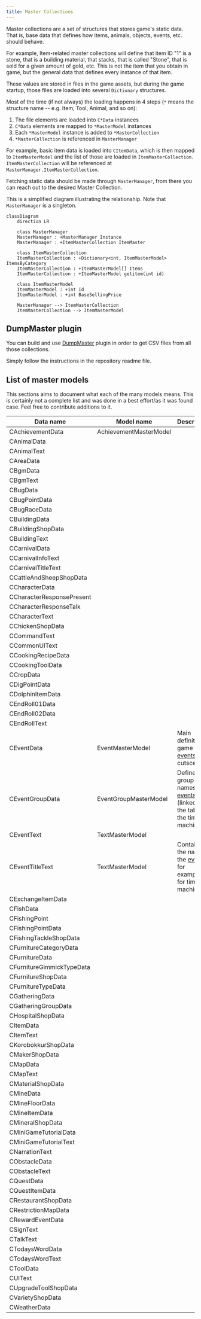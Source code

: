 ```yaml
---
title: Master Collections
---
```


Master collections are a set of structures that stores game's static data. That is,
base data that defines how items, animals, objects, events, etc. should behave.

For example, Item-related master collections will define that item ID "1" is a stone,
that is a building material, that stacks, that is called "Stone", that is sold for
a given amount of gold, etc. This is not the item that you obtain in game, but the
general data that defines every instance of that item.

These values are stored in files in the game assets, but during the game startup,
those files are loaded into several `Dictionary` structures.

Most of the time (if not always) the loading happens in 4 steps
(`*` means the structure name -- e.g. Item, Tool, Animal, and so on):

1. The file elements are loaded into `C*Data` instances
2. `C*Data` elements are mapped to `*MasterModel` instances
3. Each `*MasterModel` instance is added to `*MasterCollection`
4. `*MasterCollection` is referenced in `MasterManager`

For example, basic item data is loaded into `CItemData`, which is then mapped to
`ItemMasterModel` and the list of those are loaded in `ItemMasterCollection`.
`ItemMasterCollection` will be referenced at `MasterManager.ItemMasterCollection`.

Fetching static data should be made through `MasterManager`, from there
you can reach out to the desired Master Collection.

This is a simplified diagram illustrating the relationship. Note that `MasterManager` is a singleton.

```mermaid
classDiagram
	direction LR

    class MasterManager
	MasterManager : +MasterManager Instance
    MasterManager : +ItemMasterCollection ItemMaster

	class ItemMasterCollection
	ItemMasterCollection : +Dictionary<int, ItemMasterModel> ItemsByCategory
	ItemMasterCollection : +ItemMasterModel[] Items
	ItemMasterCollection : +ItemMasterModel getitem(int id)

	class ItemMasterModel
	ItemMasterModel : +int Id
	ItemMasterModel : +int BaseSellingPrice

	MasterManager --> ItemMasterCollection
	ItemMasterCollection --> ItemMasterModel
```


## DumpMaster plugin
You can build and use [DumpMaster](https://github.com/guilherme-gm/KirieZ_DoraemonSoSMods/tree/master/DumpMaster) plugin in order to get CSV files from all those collections.

Simply follow the instructions in the repository readme file.


## List of master models
This sections aims to document what each of the many models means.
This is certainly not a complete list and was done in a best effort/as it was found
case. Feel free to contribute additions to it.

| Data name                 | Model name             | Description                                                                            | Master collection name      |
| ------------------------- | ---------------------- | -------------------------------------------------------------------------------------- | --------------------------- |
| CAchievementData          | AchievementMasterModel |                                                                                        | AchievementMasterCollection |
| CAnimalData               |                        |                                                                                        |                             |
| CAnimalText               |                        |                                                                                        |                             |
| CAreaData                 |                        |                                                                                        |                             |
| CBgmData                  |                        |                                                                                        |                             |
| CBgmText                  |                        |                                                                                        |                             |
| CBugData                  |                        |                                                                                        |                             |
| CBugPointData             |                        |                                                                                        |                             |
| CBugRaceData              |                        |                                                                                        |                             |
| CBuildingData             |                        |                                                                                        |                             |
| CBuildingShopData         |                        |                                                                                        |                             |
| CBuildingText             |                        |                                                                                        |                             |
| CCarnivalData             |                        |                                                                                        |                             |
| CCarnivalInfoText         |                        |                                                                                        |                             |
| CCarnivalTitleText        |                        |                                                                                        |                             |
| CCattleAndSheepShopData   |                        |                                                                                        |                             |
| CCharacterData            |                        |                                                                                        |                             |
| CCharacterResponsePresent |                        |                                                                                        |                             |
| CCharacterResponseTalk    |                        |                                                                                        |                             |
| CCharacterText            |                        |                                                                                        |                             |
| CChickenShopData          |                        |                                                                                        |                             |
| CCommandText              |                        |                                                                                        |                             |
| CCommonUIText             |                        |                                                                                        |                             |
| CCookingRecipeData        |                        |                                                                                        |                             |
| CCookingToolData          |                        |                                                                                        |                             |
| CCropData                 |                        |                                                                                        |                             |
| CDigPointData             |                        |                                                                                        |                             |
| CDolphinItemData          |                        |                                                                                        |                             |
| CEndRoll01Data            |                        |                                                                                        |                             |
| CEndRoll02Data            |                        |                                                                                        |                             |
| CEndRollText              |                        |                                                                                        |                             |
| CEventData                | EventMasterModel       | Main definition of game [events](./Events.md), like cutscenes.                         | EventMasterCollection       |
| CEventGroupData           | EventGroupMasterModel  | Defines group names for [events](./Events.md) (linked to the tabs in the time machine) | EventMasterCollection       |
| CEventText                | TextMasterModel        |                                                                                        | EventMasterCollection       |
| CEventTitleText           | TextMasterModel        | Contains the name of the [event](./Events.md), for example, for time machine.          |                             |
| CExchangeItemData         |                        |                                                                                        |                             |
| CFishData                 |                        |                                                                                        |                             |
| CFishingPoint             |                        |                                                                                        |                             |
| CFishingPointData         |                        |                                                                                        |                             |
| CFishingTackleShopData    |                        |                                                                                        |                             |
| CFurnitureCategoryData    |                        |                                                                                        |                             |
| CFurnitureData            |                        |                                                                                        |                             |
| CFurnitureGimmickTypeData |                        |                                                                                        |                             |
| CFurnitureShopData        |                        |                                                                                        |                             |
| CFurnitureTypeData        |                        |                                                                                        |                             |
| CGatheringData            |                        |                                                                                        |                             |
| CGatheringGroupData       |                        |                                                                                        |                             |
| CHospitalShopData         |                        |                                                                                        |                             |
| CItemData                 |                        |                                                                                        |                             |
| CItemText                 |                        |                                                                                        |                             |
| CKorobokkurShopData       |                        |                                                                                        |                             |
| CMakerShopData            |                        |                                                                                        |                             |
| CMapData                  |                        |                                                                                        |                             |
| CMapText                  |                        |                                                                                        |                             |
| CMaterialShopData         |                        |                                                                                        |                             |
| CMineData                 |                        |                                                                                        |                             |
| CMineFloorData            |                        |                                                                                        |                             |
| CMineItemData             |                        |                                                                                        |                             |
| CMineralShopData          |                        |                                                                                        |                             |
| CMiniGameTutorialData     |                        |                                                                                        |                             |
| CMiniGameTutorialText     |                        |                                                                                        |                             |
| CNarrationText            |                        |                                                                                        |                             |
| CObstacleData             |                        |                                                                                        |                             |
| CObstacleText             |                        |                                                                                        |                             |
| CQuestData                |                        |                                                                                        |                             |
| CQuestItemData            |                        |                                                                                        |                             |
| CRestaurantShopData       |                        |                                                                                        |                             |
| CRestrictionMapData       |                        |                                                                                        |                             |
| CRewardEventData          |                        |                                                                                        |                             |
| CSignText                 |                        |                                                                                        |                             |
| CTalkText                 |                        |                                                                                        |                             |
| CTodaysWordData           |                        |                                                                                        |                             |
| CTodaysWordText           |                        |                                                                                        |                             |
| CToolData                 |                        |                                                                                        |                             |
| CUIText                   |                        |                                                                                        |                             |
| CUpgradeToolShopData      |                        |                                                                                        |                             |
| CVarietyShopData          |                        |                                                                                        |                             |
| CWeatherData              |                        |                                                                                        |                             |
